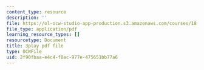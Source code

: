 ```yaml
---
content_type: resource
description: ''
file: https://ol-ocw-studio-app-production.s3.amazonaws.com/courses/18-03sc-differential-equations-fall-2011/2f90fbaae4c4f8ac977e475651bb77a6_te6Mplq3DCU.pdf
file_type: application/pdf
learning_resource_types: []
resourcetype: Document
title: 3play pdf file
type: OCWFile
uid: 2f90fbaa-e4c4-f8ac-977e-475651bb77a6
---
```


